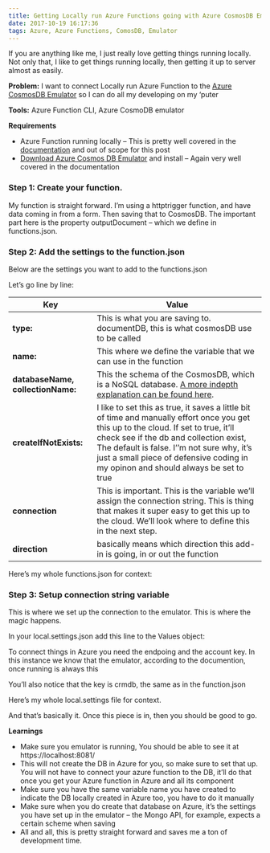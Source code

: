 ```yaml
---
title: Getting Locally run Azure Functions going with Azure CosmosDB Emulator
date: 2017-10-19 16:17:36
tags: Azure, Azure Functions, ComosDB, Emulator
---
```


If you are anything like me, I just really love getting things running locally. Not only that, I like to get things running locally, then getting it up to server almost as easily.

__Problem:__ I want to connect Locally run Azure Function to the [Azure CosmosDB Emulator](https://docs.microsoft.com/en-us/azure/cosmos-db/local-emulator) so I can do all my developing on my ‘puter

__Tools:__ Azure Function CLI, Azure CosmoDB emulator

__Requirements__
* Azure Function running locally – This is pretty well covered in the [documentation](https://docs.microsoft.com/en-us/azure/azure-functions/functions-run-local) and out of scope for this post
* [Download Azure Cosmos DB Emulator](https://docs.microsoft.com/en-us/azure/cosmos-db/local-emulator) and install – Again very well covered in the documentation

### Step 1: Create your function.
My function is straight forward. I’m using a httptrigger function, and have data coming in from a form. Then saving that to CosmosDB. The important part here is the property outputDocument – which we define in functions.json.

<script src="https://gist.github.com/tobiaswright/26c247c84a483c8fd66e16bfbf7d6c87.js?file=azureFunction"></script>


### Step 2: Add the settings to the function.json
Below are the settings you want to add to the functions.json

<script src="https://gist.github.com/tobiaswright/26c247c84a483c8fd66e16bfbf7d6c87.js?file=functionJsonSnippet"></script>

Let’s go line by line:

| Key  | Value |
| ------------- | ------------- |
| __type:__  | This is what you are saving to. documentDB, this is what cosmosDB use to be called |
| __name:__  | This where we define the variable that we can use in the function |
| __databaseName, collectionName:__ | This the schema of the CosmosDB, which is a NoSQL database. [A more indepth  explanation can be found here](https://docs.microsoft.com/en-us/azure/cosmos-db/introduction). |
| __createIfNotExists:__ | I like to set this as true, it saves a little bit of time and manually effort once you get this up to the cloud. If set to true, it’ll check  see if the db and collection  exist, The default is false. I’’m not sure why, it’s just a small piece of defensive coding in my opinon and should always be set to true |
| __connection__ | This is important. This is the variable we’ll assign the connection string. This is thing that makes it super easy to get this up to the cloud. We’ll look where to define this in the next step. |
| __direction__ | basically means which direction this add-in is going, in or out the function |

Here’s my whole functions.json for context:

<script src="https://gist.github.com/tobiaswright/26c247c84a483c8fd66e16bfbf7d6c87.js?file=functionJson"></script>


### Step 3: Setup connection string variable
This is where we set up the connection to the emulator. This is where the magic happens.

In your local.settings.json add this line to the Values object:

<script src="https://gist.github.com/tobiaswright/26c247c84a483c8fd66e16bfbf7d6c87.js?file=localSettingsSnippit"></script>

To connect things in Azure you need the endpoing and the account key. In this instance we know that the emulator, according to the documention, once running is always this

<script src="https://gist.github.com/tobiaswright/26c247c84a483c8fd66e16bfbf7d6c87.js?file=emulationKey"></script>

You’ll also notice that the key is crmdb, the same as in the function.json

Here’s my whole local.settings file for context.

<script src="https://gist.github.com/tobiaswright/26c247c84a483c8fd66e16bfbf7d6c87.js?file=localSettings"></script>

And that’s basically it. Once this piece is in, then you should be good to go.

__Learnings__
* Make sure you emulator is running, You should be able to see it at https://localhost:8081/
* This will not create the DB in Azure for you, so make sure to set that up. You will not have to connect your azure function to the DB, it’ll do that once you get your Azure function in Azure and all its component
* Make sure you have the same variable name you have created to indicate the DB locally created in Azure too, you have to do it manually
* Make sure when you do create that database on Azure, it’s the settings you have set up in the emulator – the Mongo API, for example, expects a certain scheme when saving
* All and all, this is pretty straight forward and saves me a ton of development time.